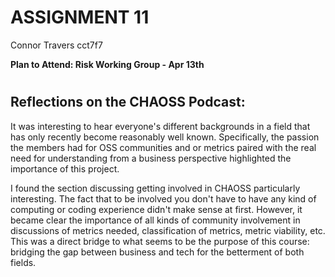 ASSIGNMENT 11
=============
Connor Travers
cct7f7

**Plan to Attend: Risk Working Group - Apr 13th**
#

Reflections on the CHAOSS Podcast:
----------------------------------
  It was interesting to hear everyone's different backgrounds in a field that has only recently become reasonably well known. Specifically, the passion the members had for OSS communities and or metrics paired with the real need for understanding from a business perspective highlighted the importance of this project.
  
  I found the section discussing getting involved in CHAOSS particularly interesting. The fact that to be involved you don't have to have any kind of computing or coding experience didn't make sense at first. However, it became clear the importance of all kinds of community involvement in discussions of metrics needed, classification of metrics, metric viability, etc. This was a direct bridge to what seems to be the purpose of this course: bridging the gap between business and tech for the betterment of both fields. 
